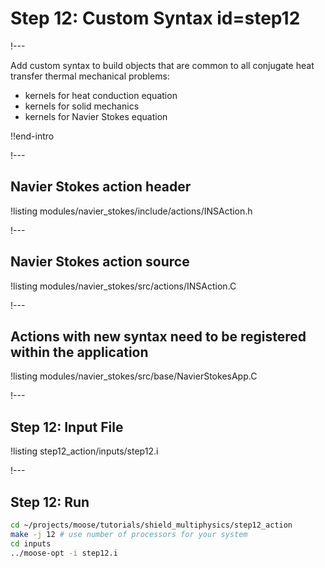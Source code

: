 # Step 12: Custom Syntax id=step12

!---

Add custom syntax to build objects that are common to all conjugate heat transfer thermal mechanical problems:

- kernels for heat conduction equation
- kernels for solid mechanics
- kernels for Navier Stokes equation

!!end-intro

!---

## Navier Stokes action header

!listing modules/navier_stokes/include/actions/INSAction.h

!---

## Navier Stokes action source

!listing modules/navier_stokes/src/actions/INSAction.C

!---

## Actions with new syntax need to be registered within the application

!listing modules/navier_stokes/src/base/NavierStokesApp.C

!---

## Step 12: Input File

!listing step12_action/inputs/step12.i

!---

## Step 12: Run

```bash
cd ~/projects/moose/tutorials/shield_multiphysics/step12_action
make -j 12 # use number of processors for your system
cd inputs
../moose-opt -i step12.i
```

